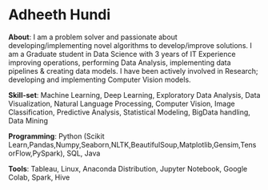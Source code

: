 # Adheeth Hundi

**About**: I am a problem solver and passionate about developing/implementing novel algorithms to develop/improve solutions. I am a Graduate student in Data Science with 3 years of IT Experience improving operations, performing Data Analysis, implementing data pipelines & creating data models. I have been actively involved in Research; developing and implementing Computer Vision models. 

**Skill-set**: Machine Learning, Deep Learning, Exploratory Data Analysis, Data Visualization, Natural Language Processing, Computer Vision, Image Classification, Predictive Analysis, Statistical Modeling, BigData handling, Data Mining

**Programming**: Python (Scikit Learn,Pandas,Numpy,Seaborn,NLTK,BeautifulSoup,Matplotlib,Gensim,TensorFlow,PySpark), SQL, Java

**Tools**: Tableau, Linux, Anaconda Distribution, Jupyter Notebook, Google Colab, Spark, Hive
